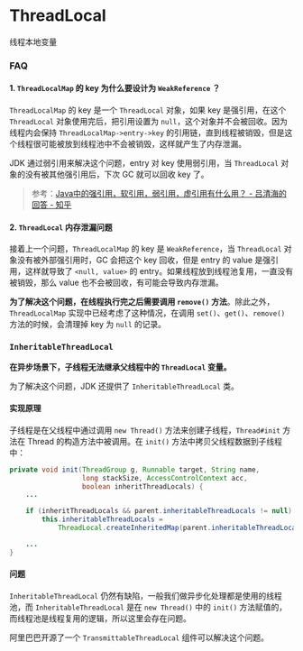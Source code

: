 # ThreadLocal

线程本地变量



### FAQ

#### 1. `ThreadLocalMap` 的 key 为什么要设计为 `WeakReference` ？
`ThreadLocalMap` 的 key 是一个 `ThreadLocal` 对象，如果 key 是强引用，在这个 `ThreadLocal` 对象使用完后，把引用设置为 `null`，这个对象并不会被回收。因为线程内会保持 `ThreadLocalMap->entry->key` 的引用链，直到线程被销毁，但是这个线程很可能被放到线程池中不会被销毁，这样就产生了内存泄漏。

JDK 通过弱引用来解决这个问题，entry 对 key 使用弱引用，当 `ThreadLocal` 对象的没有被其他强引用后，下次 GC 就可以回收 key 了。

> 参考：[Java中的强引用，软引用，弱引用，虚引用有什么用？ - 吕清海的回答 - 知乎](https://www.zhihu.com/question/37401125/answer/337717256)

#### 2. `ThreadLocal` 内存泄漏问题
接着上一个问题，`ThreadLocalMap` 的 key 是 `WeakReference`，当 `ThreadLocal` 对象没有被外部强引用时，GC 会把这个 key 回收，但是 entry 的 value 是强引用，这样就导致了 `<null, value>` 的 entry。如果线程放到线程池复用，一直没有被销毁，那么 value 也不会被回收，有可能会导致内存泄漏。

**为了解决这个问题，在线程执行完之后需要调用 `remove()` 方法**。除此之外，`ThreadLocalMap` 实现中已经考虑了这种情况，在调用 `set()`、`get()`、`remove()` 方法的时候，会清理掉 key 为 `null` 的记录。


### `InheritableThreadLocal`
**在异步场景下，子线程无法继承父线程中的 `ThreadLocal` 变量。**

为了解决这个问题，JDK 还提供了 `InheritableThreadLocal` 类。

#### 实现原理
子线程是在父线程中通过调用 `new Thread()` 方法来创建子线程，`Thread#init` 方法在 Thread 的构造方法中被调用。在 `init()` 方法中拷贝父线程数据到子线程中：
```java
private void init(ThreadGroup g, Runnable target, String name,
                  long stackSize, AccessControlContext acc,
                  boolean inheritThreadLocals) {
    ...

    if (inheritThreadLocals && parent.inheritableThreadLocals != null)
        this.inheritableThreadLocals =
            ThreadLocal.createInheritedMap(parent.inheritableThreadLocals);

    ...
}
```


#### 问题
`InheritableThreadLocal` 仍然有缺陷，一般我们做异步化处理都是使用的线程池，而 `InheritableThreadLocal` 是在 `new Thread()` 中的 `init()` 方法赋值的，而线程池是线程复用的逻辑，所以这里会存在问题。

阿里巴巴开源了一个 `TransmittableThreadLocal` 组件可以解决这个问题。